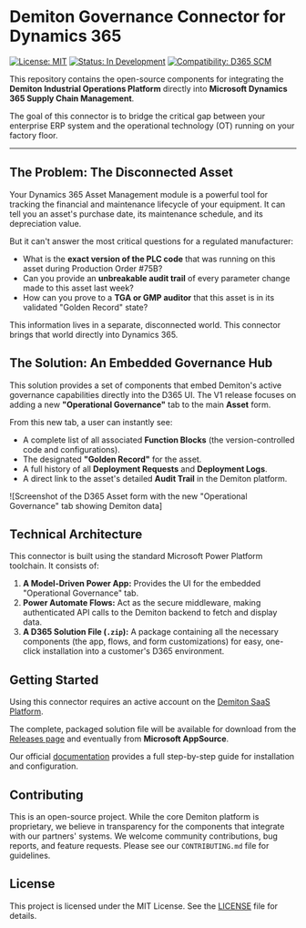 # Demiton Governance Connector for Dynamics 365

[![License: MIT](https://img.shields.io/badge/License-MIT-teal.svg)](https://opensource.org/licenses/MIT)
[![Status: In Development](https://img.shields.io/badge/status-in%20development-orange.svg)](https://github.com/demitonapp/demiton-d365-connector)
[![Compatibility: D365 SCM](https://img.shields.io/badge/Dynamics%20365-Supply%20Chain-blue.svg)](https://dynamics.microsoft.com/en-us/supply-chain-management/)

This repository contains the open-source components for integrating the **Demiton Industrial Operations Platform** directly into **Microsoft Dynamics 365 Supply Chain Management**.

The goal of this connector is to bridge the critical gap between your enterprise ERP system and the operational technology (OT) running on your factory floor.

---

## The Problem: The Disconnected Asset

Your Dynamics 365 Asset Management module is a powerful tool for tracking the financial and maintenance lifecycle of your equipment. It can tell you an asset's purchase date, its maintenance schedule, and its depreciation value.

But it can't answer the most critical questions for a regulated manufacturer:

-   What is the **exact version of the PLC code** that was running on this asset during Production Order #75B?
-   Can you provide an **unbreakable audit trail** of every parameter change made to this asset last week?
-   How can you prove to a **TGA or GMP auditor** that this asset is in its validated "Golden Record" state?

This information lives in a separate, disconnected world. This connector brings that world directly into Dynamics 365.

## The Solution: An Embedded Governance Hub

This solution provides a set of components that embed Demiton's active governance capabilities directly into the D365 UI. The V1 release focuses on adding a new **"Operational Governance"** tab to the main **Asset** form.

From this new tab, a user can instantly see:
-   A complete list of all associated **Function Blocks** (the version-controlled code and configurations).
-   The designated **"Golden Record"** for the asset.
-   A full history of all **Deployment Requests** and **Deployment Logs**.
-   A direct link to the asset's detailed **Audit Trail** in the Demiton platform.

![Screenshot of the D365 Asset form with the new "Operational Governance" tab showing Demiton data]

## Technical Architecture

This connector is built using the standard Microsoft Power Platform toolchain. It consists of:

1.  **A Model-Driven Power App:** Provides the UI for the embedded "Operational Governance" tab.
2.  **Power Automate Flows:** Act as the secure middleware, making authenticated API calls to the Demiton backend to fetch and display data.
3.  **A D365 Solution File (`.zip`):** A package containing all the necessary components (the app, flows, and form customizations) for easy, one-click installation into a customer's D365 environment.

## Getting Started

Using this connector requires an active account on the [Demiton SaaS Platform](https://demiton.io).

The complete, packaged solution file will be available for download from the [Releases page](https://github.com/demitonapp/demiton-d365-connector/releases) and eventually from **Microsoft AppSource**.

Our official [documentation](https://demiton.io/docs/d365-connector) provides a full step-by-step guide for installation and configuration.

## Contributing

This is an open-source project. While the core Demiton platform is proprietary, we believe in transparency for the components that integrate with our partners' systems. We welcome community contributions, bug reports, and feature requests. Please see our `CONTRIBUTING.md` file for guidelines.

## License

This project is licensed under the MIT License. See the [LICENSE](LICENSE) file for details.